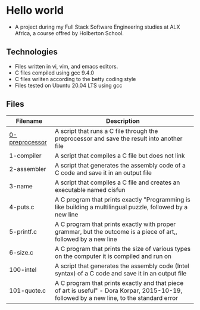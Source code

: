 # Hello world

- A project during my Full Stack Software Engineering studies at ALX Africa, a course offred by Holberton School. 

## Technologies 

- Files written in vi, vim, and emacs editors. 
- C files compiled using gcc 9.4.0
- C files wriiten according to the betty coding style 
- Files tested on Ubuntu 20.04 LTS using gcc

## Files

| Filename  | Description |
| ---  | --- |
|[0-preprocessor](0-preprocessor) | A script that runs a C file through the preprocessor and save the result into another file|
|1-compiler | A  script that compiles a C file but does not link|
|2-assembler| A script that generates the assembly code of a C code and save it in an output file| 
|3-name | A script that compiles a C file and creates an executable named cisfun|
|4-puts.c | A C program that prints exactly "Programming is like building a multilingual puzzle, followed by a new line |
|5-printf.c | A C program that prints exactly with proper grammar, but the outcome is a piece of art,, followed by a new line|
|6-size.c | A C program that prints the size of various types on the computer it is compiled and run on|
|100-intel | A script that generates the assembly code (Intel syntax) of a C code and save it in an output file|
|101-quote.c | A C program that prints exactly and that piece of art is useful" - Dora Korpar, 2015-10-19, followed by a new line, to the standard error|
